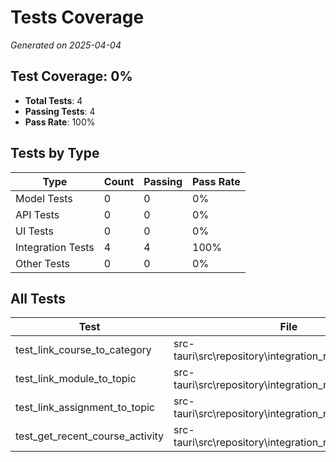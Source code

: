 # Tests Coverage
_Generated on 2025-04-04_

## Test Coverage: 0%

- **Total Tests**: 4
- **Passing Tests**: 4
- **Pass Rate**: 100%

## Tests by Type

| Type | Count | Passing | Pass Rate |
|------|-------|---------|----------|
| Model Tests | 0 | 0 | 0% |
| API Tests | 0 | 0 | 0% |
| UI Tests | 0 | 0 | 0% |
| Integration Tests | 4 | 4 | 100% |
| Other Tests | 0 | 0 | 0% |

## All Tests

| Test | File | Status |
|------|------|--------|
| test_link_course_to_category | src-tauri\src\repository\integration_repository_test.rs | ✓ Passing |
| test_link_module_to_topic | src-tauri\src\repository\integration_repository_test.rs | ✓ Passing |
| test_link_assignment_to_topic | src-tauri\src\repository\integration_repository_test.rs | ✓ Passing |
| test_get_recent_course_activity | src-tauri\src\repository\integration_repository_test.rs | ✓ Passing |
